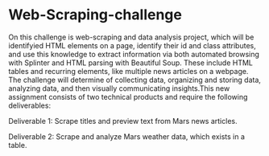 # Web-Scraping-challenge
On this challenge  is web-scraping and data analysis project, which will be identifyied HTML elements on a page, identify their id and class attributes, and use this knowledge to extract information via both automated browsing with Splinter and HTML parsing with Beautiful Soup. These include HTML tables and recurring elements, like multiple news articles on a webpage.
The challenge will determine of collecting data, organizing and storing data, analyzing data, and then visually communicating insights.This new assignment consists of two technical products and  require the following deliverables:

Deliverable 1: Scrape titles and preview text from Mars news articles.

Deliverable 2: Scrape and analyze Mars weather data, which exists in a table.
